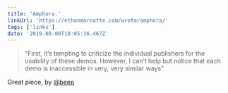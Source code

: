 ```yaml
---
title: 'Amphora.'
linkUrl: 'https://ethanmarcotte.com/wrote/amphora/'
tags: ['links'] 
date: '2019-08-09T18:05:36.467Z'
---
```

> “First, it’s tempting to criticize the individual publishers for the usability of these demos. However, I can’t help but notice that each demo is inaccessible in very, very similar ways”

Great piece, by [@beep](//twitter.com/beep) 